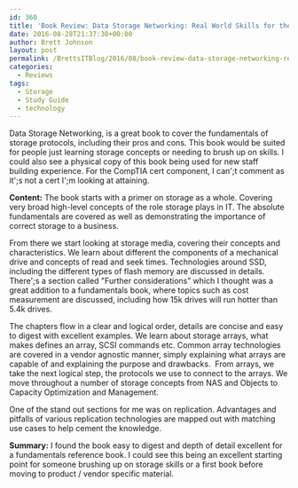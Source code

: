 ```yaml
---
id: 360
title: 'Book Review: Data Storage Networking: Real World Skills for the CompTIA Storage+ Certification and Beyond'
date: 2016-08-28T21:37:30+00:00
author: Brett Johnson
layout: post
permalink: /BrettsITBlog/2016/08/book-review-data-storage-networking-real-world-skills-for-the-comptia-storage-certification-and-beyond/
categories:
  - Reviews
tags:
  - Storage
  - Study Guide
  - technology
---
```


  Data Storage Networking, is a great book to cover the fundamentals of storage protocols, including their pros and cons. This book would be suited for people just learning storage concepts or needing to brush up on skills. I could also see a physical copy of this book being used for new staff building experience. For the CompTIA cert component, I can';t comment as it';s not a cert I';m looking at attaining.


**Content:**
  The book starts with a primer on storage as a whole. Covering very broad high-level concepts of the role storage plays in IT. The absolute fundamentals are covered as well as demonstrating the importance of correct storage to a business.

  From there we start looking at storage media, covering their concepts and characteristics. We learn about different the components of a mechanical drive and concepts of read and seek times. Technologies around SSD, including the different types of flash memory are discussed in details. There';s a section called "Further considerations&#8221; which I thought was a great addition to a fundamentals book, where topics such as cost measurement are discussed, including how 15k drives will run hotter than 5.4k drives.

  The chapters flow in a clear and logical order, details are concise and easy to digest with excellent examples. We learn about storage arrays, what makes defines an array, SCSI commands etc. Common array technologies are covered in a vendor agnostic manner, simply explaining what arrays are capable of and explaining the purpose and drawbacks.  From arrays, we take the next logical step, the protocols we use to connect to the arrays. We move throughout a number of storage concepts from NAS and Objects to Capacity Optimization and Management.

  One of the stand out sections for me was on replication. Advantages and pitfalls of various replication technologies are mapped out with matching use cases to help cement the knowledge.

**Summary:**
  I found the book easy to digest and depth of detail excellent for a fundamentals reference book. I could see this being an excellent starting point for someone brushing up on storage skills or a first book before moving to product / vendor specific material.
